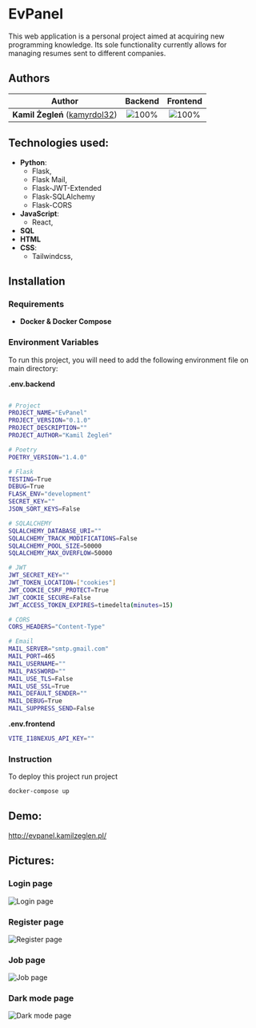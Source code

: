 # EvPanel

This web application is a personal project aimed at acquiring new programming knowledge. Its sole functionality currently allows for managing resumes sent to different companies.


## Authors

| Author | Backend | Frontend |
| :---: | :---: | :---: |
| **Kamil Żegleń** ([kamyrdol32](https://github.com/kamyrdol32))  | ![100%](https://progress-bar.dev/100)  | ![100%](https://progress-bar.dev/100)  |

## Technologies used:
  - **Python**:
      - Flask,
      - Flask Mail,
      - Flask-JWT-Extended
      - Flask-SQLAlchemy
      - Flask-CORS
  - **JavaScript**:
      - React,
  - **SQL**
  - **HTML**
  - **CSS**:
    - Tailwindcss,

## Installation
### Requirements
  - **Docker & Docker Compose**
  
### Environment Variables
To run this project, you will need to add the following environment file on main directory:


**.env.backend**
```bash

# Project
PROJECT_NAME="EvPanel"
PROJECT_VERSION="0.1.0"
PROJECT_DESCRIPTION=""
PROJECT_AUTHOR="Kamil Żegleń"

# Poetry
POETRY_VERSION="1.4.0"

# Flask
TESTING=True
DEBUG=True
FLASK_ENV="development"
SECRET_KEY=""
JSON_SORT_KEYS=False

# SQLALCHEMY
SQLALCHEMY_DATABASE_URI=""
SQLALCHEMY_TRACK_MODIFICATIONS=False
SQLALCHEMY_POOL_SIZE=50000
SQLALCHEMY_MAX_OVERFLOW=50000

# JWT
JWT_SECRET_KEY=""
JWT_TOKEN_LOCATION=["cookies"]
JWT_COOKIE_CSRF_PROTECT=True
JWT_COOKIE_SECURE=False
JWT_ACCESS_TOKEN_EXPIRES=timedelta(minutes=15)

# CORS
CORS_HEADERS="Content-Type"

# Email
MAIL_SERVER="smtp.gmail.com"
MAIL_PORT=465
MAIL_USERNAME=""
MAIL_PASSWORD=""
MAIL_USE_TLS=False
MAIL_USE_SSL=True
MAIL_DEFAULT_SENDER=""
MAIL_DEBUG=True
MAIL_SUPPRESS_SEND=False
```

**.env.frontend**
```bash
VITE_I18NEXUS_API_KEY=""
```

### Instruction
To deploy this project run project

```bash
docker-compose up
```

## Demo:
<http://evpanel.kamilzeglen.pl/>
    
## Pictures:
### Login page
![Login page](https://i.imgur.com/5dPnLlI.png)
### Register page
![Register page](https://i.imgur.com/oOXUi2Y.png)
### Job page
![Job page](https://i.imgur.com/vLk1P79.png)
### Dark mode page
![Dark mode page](https://i.imgur.com/vqlpqWT.png)
